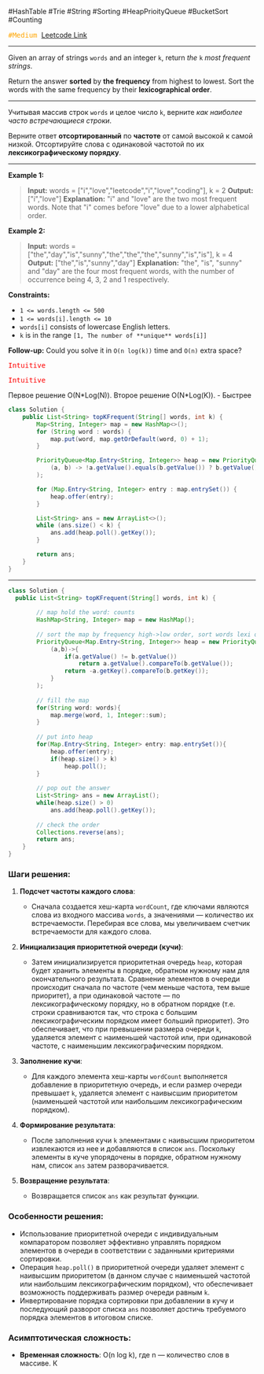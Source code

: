 #HashTable #Trie #String #Sorting #HeapPrioityQueue #BucketSort #Counting 

<kbd><span style="color:orange;">#Medium</span> </kbd>
[Leetcode Link](https://leetcode.com/problems/top-k-frequent-words/description/)

---
Given an array of strings `words` and an integer `k`, return _the_ `k` _most frequent strings_.

Return the answer **sorted** by **the frequency** from highest to lowest. Sort the words with the same frequency by their **lexicographical order**.

---
Учитывая массив строк `words` и целое число `k`, верните _как наиболее часто встречающиеся строки_.

Верните ответ **отсортированный** по **частоте** от самой высокой к самой низкой. Отсортируйте слова с одинаковой частотой по их **лексикографическому порядку**.

---
**Example 1:**

>**Input:** words = ["i","love","leetcode","i","love","coding"], k = 2
>**Output:** ["i","love"]
>**Explanation:** "i" and "love" are the two most frequent words.
>Note that "i" comes before "love" due to a lower alphabetical order.

**Example 2:**

>**Input:** words = ["the","day","is","sunny","the","the","the","sunny","is","is"], k = 4
>**Output:** ["the","is","sunny","day"]
>**Explanation:** "the", "is", "sunny" and "day" are the four most frequent words, with the number of occurrence being 4, 3, 2 and 1 respectively.


**Constraints:**

- `1 <= words.length <= 500`
- `1 <= words[i].length <= 10`
- `words[i]` consists of lowercase English letters.
- `k` is in the range `[1, The number of **unique** words[i]]`

**Follow-up:** Could you solve it in `O(n log(k))` time and `O(n)` extra space?

<kbd><span style="color:red;"> Intuitive</span></kbd>




<kbd><span style="color:red;"> Intuitive</span></kbd>

Первое решение O(N\*Log(N)). 
Второе решение O(N\*Log(K)). - Быстрее 



```java
class Solution {
    public List<String> topKFrequent(String[] words, int k) {
        Map<String, Integer> map = new HashMap<>();
        for (String word : words) {
            map.put(word, map.getOrDefault(word, 0) + 1);
        }

        PriorityQueue<Map.Entry<String, Integer>> heap = new PriorityQueue<>(
            (a, b) -> !a.getValue().equals(b.getValue()) ? b.getValue() - a.getValue() : a.getKey().compareTo(b.getKey())
        );

        for (Map.Entry<String, Integer> entry : map.entrySet()) {
            heap.offer(entry);
        }

        List<String> ans = new ArrayList<>();
        while (ans.size() < k) {
            ans.add(heap.poll().getKey());
        }

        return ans;
    }
}
```




--- 



```java
class Solution {
  public List<String> topKFrequent(String[] words, int k) {
        
        // map hold the word: counts
        HashMap<String, Integer> map = new HashMap();
        
        // sort the map by frequency high->low order, sort words lexi order
        PriorityQueue<Map.Entry<String, Integer>> heap = new PriorityQueue<>(
            (a,b)->{
                if(a.getValue() != b.getValue())
                    return a.getValue().compareTo(b.getValue());
                return -a.getKey().compareTo(b.getKey());
            }
        );
        
        // fill the map
        for(String word: words){
            map.merge(word, 1, Integer::sum);
        }
        
        // put into heap
        for(Map.Entry<String, Integer> entry: map.entrySet()){
            heap.offer(entry);
            if(heap.size() > k)
                heap.poll();
        }
        
        // pop out the answer
        List<String> ans = new ArrayList();
        while(heap.size() > 0)
            ans.add(heap.poll().getKey());
        
        // check the order
        Collections.reverse(ans);
        return ans;
    }
}
```


### Шаги решения:

1. **Подсчет частоты каждого слова**:
    
    - Сначала создается хеш-карта `wordCount`, где ключами являются слова из входного массива `words`, а значениями — количество их встречаемости. Перебирая все слова, мы увеличиваем счетчик встречаемости для каждого слова.
2. **Инициализация приоритетной очереди (кучи)**:
    
    - Затем инициализируется приоритетная очередь `heap`, которая будет хранить элементы в порядке, обратном нужному нам для окончательного результата. Сравнение элементов в очереди происходит сначала по частоте (чем меньше частота, тем выше приоритет), а при одинаковой частоте — по лексикографическому порядку, но в обратном порядке (т.е. строки сравниваются так, что строка с большим лексикографическим порядком имеет больший приоритет). Это обеспечивает, что при превышении размера очереди `k`, удаляется элемент с наименьшей частотой или, при одинаковой частоте, с наименьшим лексикографическим порядком.
3. **Заполнение кучи**:
    
    - Для каждого элемента хеш-карты `wordCount` выполняется добавление в приоритетную очередь, и если размер очереди превышает `k`, удаляется элемент с наивысшим приоритетом (наименьшей частотой или наибольшим лексикографическим порядком).
4. **Формирование результата**:
    
    - После заполнения кучи `k` элементами с наивысшим приоритетом извлекаются из нее и добавляются в список `ans`. Поскольку элементы в куче упорядочены в порядке, обратном нужному нам, список `ans` затем разворачивается.
5. **Возвращение результата**:
    
    - Возвращается список `ans` как результат функции.

### Особенности решения:

- Использование приоритетной очереди с индивидуальным компаратором позволяет эффективно управлять порядком элементов в очереди в соответствии с заданными критериями сортировки.
- Операция `heap.poll()` в приоритетной очереди удаляет элемент с наивысшим приоритетом (в данном случае с наименьшей частотой или наибольшим лексикографическим порядком), что обеспечивает возможность поддерживать размер очереди равным `k`.
- Инвертирование порядка сортировки при добавлении в кучу и последующий разворот списка `ans` позволяет достичь требуемого порядка элементов в итоговом списке.

### Асимптотическая сложность:

- **Временная сложность**: O(n log k), где n — количество слов в массиве. К